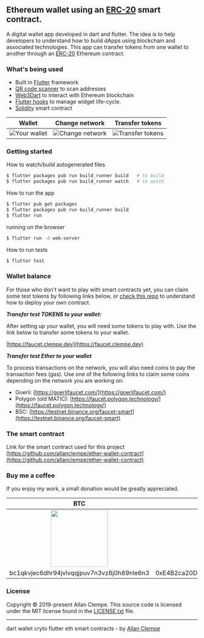 ## Ethereum wallet using an [ERC-20](https://en.wikipedia.org/wiki/ERC-20) smart contract.

A digital wallet app developed in dart and flutter. The idea is to help developers to understand how to build dApps using blockchain and associated technologies. This app can transfer tokens from one wallet to another through an [ERC-20](https://en.wikipedia.org/wiki/ERC-20) Ethereum contract.

### What's being used

- Built in [Flutter](https://flutter.dev/docs/get-started/install) framework
- [QR code scanner](https://github.com/juliuscanute/qr_code_scanner) to scan addresses
- [Web3Dart](https://github.com/simolus3/web3dart) to interact with Ethereum blockchain
- [Flutter hooks](https://github.com/rrousselGit/flutter_hooks) to manage widget life-cycle.
- [Solidity](https://github.com/allanclempe/ether-wallet-contract) smart contract

|                               Wallet                               |                              Change network                              |                               Transfer tokens                               |
| :----------------------------------------------------------------: | :----------------------------------------------------------------------: | :-------------------------------------------------------------------------: |
| ![Your wallet](https://faucet.clempe.dev/images/your-wallet-3.png) | ![Change network](https://faucet.clempe.dev/images/change-network-3.png) | ![Transfer tokens](https://faucet.clempe.dev/images/transfer-address-3.png) |

### Getting started

How to watch/build autogenerated files

```bash
$ flutter packages pub run build_runner build   # to build
$ flutter packages pub run build_runner watch   # to watch
```

How to run the app

```bash
$ flutter pub get packages
$ flutter packages pub run build_runner build
$ flutter run
```

running on the browser

```bash
$ flutter run -d web-server
```

How to run tests

```bash
$ flutter test
```

### Wallet balance

For those who don't want to play with smart contracts yet, you can claim some test tokens by following links below, or [check this repo](https://github.com/allanclempe/ether-wallet-contract) to understand how to deploy your own contract.

**_Transfer test TOKENS to your wallet:_**

After setting up your wallet, you will need some tokens to play with. Use the link below to transfer some tokens to your wallet.

[https://faucet.clempe.dev](https://faucet.clempe.dev)

**_Transfer test Ether to your wallet_**

To process transactions on the network, you will also need coins to pay the transaction fees (gas). Use one of the following links to claim some coins depending on the network you are working on:

- Goerli: [https://goerlifaucet.com/](https://goerlifaucet.com/)
- Polygon (old MATIC): [https://faucet.polygon.technology/](https://faucet.polygon.technology/)
- BSC: [https://testnet.binance.org/faucet-smart](https://testnet.binance.org/faucet-smart)

### The smart contract

Link for the smart contract used for this project [https://github.com/allanclempe/ether-wallet-contract](https://github.com/allanclempe/ether-wallet-contract)

### Buy me a coffee

If you enjoy my work, a small donation would be greatly appreciated.

|                                    BTC                                     |                                     ETH                                      |
| :------------------------------------------------------------------------: | :--------------------------------------------------------------------------: |
| <img src="https://faucet.clempe.dev/images/btc-address.png" width="150" /> | <img src="https://faucet.clempe.dev/images/eth-address.png"  width="150"  /> |
| bc1qkvjec6dhr94jvlvqqjpuv7n3vz8j0h89nle6n3 | 0xE4B2ca20D15109b0a2Eef933678C496A1a798173 |

### License

Copyright © 2019-present Allan Clempe. This source code is licensed under the MIT license found in the [LICENSE.txt](https://github.com/allanclempe/ether-wallet-flutter/blob/master/LICENSE.txt) file.

---

dart wallet cryto flutter eth smart contracts - by [Allan Clempe](https://twitter.com/aclempe)
